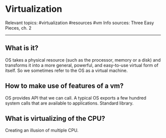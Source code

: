# Virtualization

Relevant topics: #virtualization #resources #vm 
Info sources: Three Easy Pieces, ch. 2

---

## What is it?

OS takes a physical resource (such as the processor, memory or a disk) and transforms it into a more general, powerful, and easy-to-use virtual form of itself. So we sometimes refer to the OS as a virtual machine.

## How to make use of features of a vm?

OS provides API that we can call. A typical OS exports a few hundred system calls that are available to applications. Standard library. 

## What is virtualizing of the CPU?

Creating an illusion of multiple CPU.

